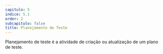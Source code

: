 ```yaml
---
capitulo: 5
indice: 5.1
order: 2
subcapitulo: false
title: Planejamento de Teste
---
```


<p>
    Planejamento de teste é a atividade de criação ou atualização de um plano de teste.
</p>
